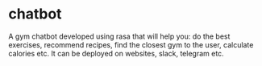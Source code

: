 # chatbot
A gym chatbot developed using rasa  that will help you: do the best exercises, recommend recipes, find the closest gym to the user, calculate calories etc. 
It can be deployed on websites, slack, telegram etc.
